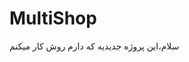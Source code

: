 # MultiShop

سلام،این پروژه جدیدیه که دارم روش کار میکنم
<br>

<img class="img-fluid" src="https://s6.uupload.ir/files/bandicam_2022-08-22_19-47-35-817_2fch.jpg" alt="">

<br>


<img class="img-fluid" src="https://s6.uupload.ir/files/bandicam_2022-08-22_19-47-40-438_oi1v.jpg" alt="">


